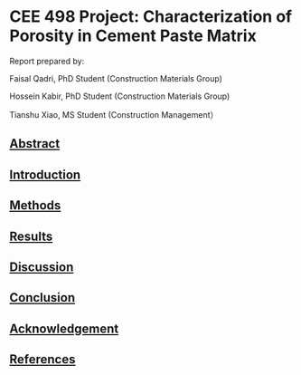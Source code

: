 # CEE 498 Project: Characterization of Porosity in Cement Paste Matrix


Report prepared by:



Faisal Qadri, PhD Student (Construction Materials Group)

Hossein Kabir, PhD Student (Construction Materials Group)

Tianshu Xiao, MS Student (Construction Management）


## [Abstract](Abstract.md)

## [Introduction](Introduction.md)

## [Methods](Methods.md)

## [Results](Results.md)

## [Discussion](Discussion.md)

## [Conclusion](Conclusions.md)

## [Acknowledgement](Acknowledgements.md)

## [References](References.md)
